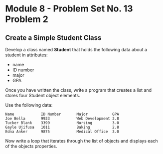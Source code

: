 # Module 8 - Problem Set No. 13 Problem 2

## Create a Simple Student Class

Develop a class named **Student** that holds the following data about a student in attributes:

- name 
- ID number
- major
- GPA

Once you have written the class, write a program that creates a list and stores four Student object elements.

Use the following data:

```text
Name            ID Number       Major           GPA
Joe Bella       9933            Web Development 3.8
Tucker Blank    3399            Nursing         3.0
Gayle Ujifusa   1011            Baking          2.8
Edna Anker      9875            Medical Office  3.0
```

Now write a loop that iterates through the list of objects and displays each of the objects properties.